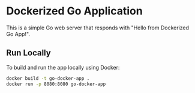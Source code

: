 # Dockerized Go Application

This is a simple Go web server that responds with "Hello from Dockerized Go App!".

## Run Locally
To build and run the app locally using Docker:

```bash
docker build -t go-docker-app .
docker run -p 8080:8080 go-docker-app
